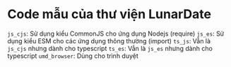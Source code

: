 # Code mẫu của thư viện LunarDate

`js_cjs`: Sử dụng kiểu CommonJS cho ứng dụng Nodejs (require)
`js_es`: Sử dụng kiểu ESM cho các ứng dụng thông thường (import)
`ts_js`: Vẫn là `js_cjs` nhưng dành cho typescript
`ts_es`: Vẫn là `js_es` nhưng dành cho typescript
`umd_browser`: Dùng cho trình duyệt